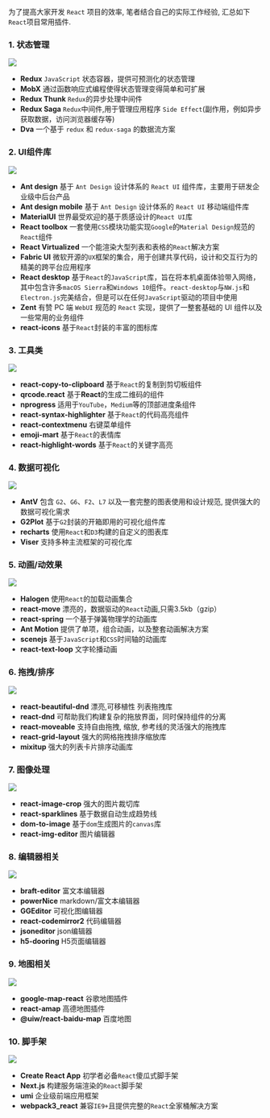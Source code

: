 为了提高大家开发 `React` 项目的效率, 笔者结合自己的实际工作经验, 汇总如下`React`项目常用插件.

### 1. 状态管理

![](https://p3-juejin.byteimg.com/tos-cn-i-k3u1fbpfcp/b459fe583288465890965fc46c2a29df~tplv-k3u1fbpfcp-zoom-1.image)

- **Redux** `JavaScript` 状态容器，提供可预测化的状态管理
- **MobX** 通过函数响应式编程使得状态管理变得简单和可扩展
- **Redux Thunk**  `Redux`的异步处理中间件
- **Redux Saga** `Redux`中间件,用于管理应用程序 `Side Effect`(副作用，例如异步获取数据，访问浏览器缓存等)
- **Dva** 一个基于 `redux` 和 `redux-saga` 的数据流方案

### 2. UI组件库

![](https://p3-juejin.byteimg.com/tos-cn-i-k3u1fbpfcp/0cd409d9695343cb96af10f8f55da2a4~tplv-k3u1fbpfcp-zoom-1.image)

- **Ant design** 基于 `Ant Design` 设计体系的 `React UI` 组件库，主要用于研发企业级中后台产品
- **Ant design mobile** 基于 `Ant Design` 设计体系的 `React UI` 移动端组件库
- **MaterialUI** 世界最受欢迎的基于质感设计的`React UI`库
- **React toolbox** 一套使用`CSS`模块功能实现`Google`的`Material Design`规范的`React`组件
- **React Virtualized** 一个能渲染大型列表和表格的`React`解决方案
- **Fabric UI** 微软开源的`UX`框架的集合，用于创建共享代码，设计和交互行为的精美的跨平台应用程序
- **React desktop** 基于`React`的`JavaScript`库，旨在将本机桌面体验带入网络，其中包含许多`macOS Sierra`和`Windows 10`组件。`react-desktop`与`NW.js`和`Electron.js`完美结合，但是可以在任何`JavaScript`驱动的项目中使用
- **Zent** 有赞 PC 端 `WebUI` 规范的 `React` 实现，提供了一整套基础的 UI 组件以及一些常用的业务组件
- **react-icons** 基于`React`封装的丰富的图标库

### 3. 工具类

![](https://p3-juejin.byteimg.com/tos-cn-i-k3u1fbpfcp/e87e1341516948219565f9edde3d576d~tplv-k3u1fbpfcp-zoom-1.image)

- **react-copy-to-clipboard**  基于`React`的复制到剪切板组件
- **qrcode.react** 基于**React**的生成二维码的组件
- **nprogress** 适用于`YouTube`，`Medium`等的顶部进度条组件
- **react-syntax-highlighter** 基于`React`的代码高亮组件
- **react-contextmenu** 右键菜单组件
- **emoji-mart** 基于`React`的表情库
- **react-highlight-words** 基于`React`的关键字高亮

### 4. 数据可视化

![](https://p3-juejin.byteimg.com/tos-cn-i-k3u1fbpfcp/d19cd70135354723bda6ebc8481ae9dc~tplv-k3u1fbpfcp-zoom-1.image)

- **AntV** 包含 `G2`、`G6`、`F2`、`L7` 以及一套完整的图表使用和设计规范, 提供强大的数据可视化需求
- **G2Plot** 基于`G2`封装的开箱即用的可视化组件库
- **recharts** 使用`React`和`D3`构建的自定义的图表库
- **Viser** 支持多种主流框架的可视化库

### 5. 动画/动效果

![](https://p3-juejin.byteimg.com/tos-cn-i-k3u1fbpfcp/f14879e2348647a6bbbe77cb253c6f52~tplv-k3u1fbpfcp-zoom-1.image)

- **Halogen** 使用`React`的加载动画集合
- **react-move** 漂亮的，数据驱动的`React`动画,只需3.5kb（gzip）
- **react-spring** 一个基于弹簧物理学的动画库
- **Ant Motion** 提供了单项，组合动画，以及整套动画解决方案
- **scenejs** 基于`JavaScript`和`CSS`时间轴的动画库
- **react-text-loop** 文字轮播动画

### 6. 拖拽/排序

![](https://p3-juejin.byteimg.com/tos-cn-i-k3u1fbpfcp/ebee62766a8a49b1847978a1784483d5~tplv-k3u1fbpfcp-zoom-1.image)

- **react-beautiful-dnd** 漂亮,可移植性 列表拖拽库
- **react-dnd** 可帮助我们构建复杂的拖放界面，同时保持组件的分离
- **react-moveable** 支持自由拖拽, 缩放, 参考线的灵活强大的拖拽库
- **react-grid-layout** 强大的网格拖拽排序缩放库
- **mixitup** 强大的列表卡片排序动画库


### 7. 图像处理

![](https://p3-juejin.byteimg.com/tos-cn-i-k3u1fbpfcp/dc377b710b644516a960ac33011dd016~tplv-k3u1fbpfcp-zoom-1.image)


- **react-image-crop** 强大的图片裁切库
- **react-sparklines** 基于数据自动生成趋势线
- **dom-to-image** 基于`dom`生成图片的`canvas`库
- **react-img-editor** 图片编辑器

### 8. 编辑器相关

![](https://p3-juejin.byteimg.com/tos-cn-i-k3u1fbpfcp/bb64214c80f340e08b9d3636cb9db63e~tplv-k3u1fbpfcp-zoom-1.image)

- **braft-editor** 富文本编辑器
- **powerNice** markdown/富文本编辑器
- **GGEditor** 可视化图编辑器
- **react-codemirror2** 代码编辑器
- **jsoneditor** json编辑器
- **h5-dooring** H5页面编辑器

### 9. 地图相关

![](https://p3-juejin.byteimg.com/tos-cn-i-k3u1fbpfcp/0c7c309377834e0b964dc854f3f1eb86~tplv-k3u1fbpfcp-zoom-1.image)

- **google-map-react** 谷歌地图插件
- **react-amap** 高德地图插件
- **@uiw/react-baidu-map** 百度地图



### 10. 脚手架

![](https://p3-juejin.byteimg.com/tos-cn-i-k3u1fbpfcp/0c0b473c238e4327893d28b8c528ead7~tplv-k3u1fbpfcp-zoom-1.image)


- **Create React App** 初学者必备`React`傻瓜式脚手架
- **Next.js** 构建服务端渲染的`React`脚手架
- **umi** 企业级前端应用框架
- **webpack3_react** 兼容`IE9+`且提供完整的`React`全家桶解决方案


